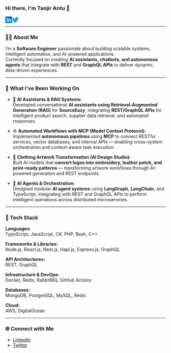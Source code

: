 ### Hi there, I'm Tanjir Antu 👋

<a href="https://www.linkedin.com/in/tanjir-antu/" target="_blank">
  <img align="left" src="https://github.com/tanjirantu/tanjirantu/blob/tanjirantu-patch-1/linkedin.png" alt="Tanjir Antu | LinkedIn" width="21px"/>
</a>
<a href="https://twitter.com/TanjirAntu" target="_blank">
  <img align="left" src="https://github.com/tanjirantu/tanjirantu/blob/tanjirantu-patch-1/twitter.png" alt="Tanjir Antu | Twitter" width="21px"/>
</a>
<br/>

---

### 👨‍💻 About Me

I’m a **Software Engineer** passionate about building scalable systems, intelligent automation, and AI-powered applications.  
Currently focused on creating **AI assistants, chatbots, and autonomous agents** that integrate with **REST** and **GraphQL APIs** to deliver dynamic, data-driven experiences.

---

### 🚀 What I’ve Been Working On

- 🧠 **AI Assistants & RAG Systems:**  
  Developed conversational **AI assistants using Retrieval-Augmented Generation (RAG)** for **SourceEazy**, integrating **REST/GraphQL APIs** for intelligent product search, supplier data retrieval, and automated responses.

- ⚙️ **Automated Workflows with MCP (Model Context Protocol):**  
  Implemented **autonomous pipelines** using **MCP** to connect RESTful services, vector databases, and internal APIs — enabling cross-system orchestration and context-aware task execution.

- 👕 **Clothing Artwork Transformation (AI Design Studio):**  
  Built AI models that **convert logos into embroidery, leather patch, and print-ready patterns** — transforming artwork workflows through AI-powered generation and REST endpoints.

- 🤖 **AI Agents & Orchestration:**  
  Designed modular **AI agent systems** using **LangGraph**, **LangChain**, and TypeScript, integrating with REST and GraphQL APIs to perform intelligent operations across distributed microservices.

---

### 🧰 Tech Stack

**Languages:**  
TypeScript, JavaScript, C#, PHP, Bash, C++

**Frameworks & Libraries:**  
Node.js, React.js, Next.js, Hapi.js, Express.js, GraphQL

**API Architectures:**  
REST, GraphQL

**Infrastructure & DevOps:**  
Docker, Redis, RabbitMQ, GitHub Actions

**Databases:**  
MongoDB, PostgreSQL, MySQL, Redis

**Cloud:**  
AWS, DigitalOcean

---

### 🌐 Connect with Me
- [LinkedIn](https://www.linkedin.com/in/tanjir-antu/)
- [Twitter](https://twitter.com/TanjirAntu)
